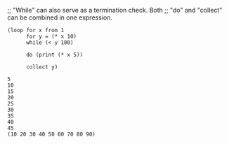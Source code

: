 ;; "While" can also serve as a termination check.  Both
;; "do" and "collect" can be combined in one expression.

```
(loop for x from 1
      for y = (* x 10)
      while (< y 100)

      do (print (* x 5))

      collect y)

5 
10 
15 
20 
25 
30 
35 
40 
45 
(10 20 30 40 50 60 70 80 90)
```
